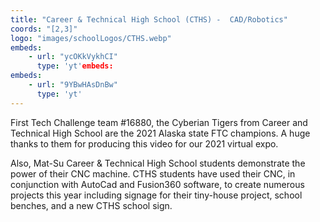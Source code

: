 ```yaml
---
title: "Career & Technical High School (CTHS) -  CAD/Robotics"
coords: "[2,3]"
logo: "images/schoolLogos/CTHS.webp"
embeds:
    - url: "ycOKkVykhCI"
      type: 'yt'embeds:
embeds:
    - url: "9YBwHAsDnBw"
      type: 'yt'
---
```


First Tech Challenge team #16880, the Cyberian Tigers from Career and Technical High School are the 2021 Alaska state FTC champions.  A huge thanks to them for producing this video for our 2021 virtual expo. 

Also, Mat-Su Career & Technical High School students demonstrate the power of their CNC machine.  CTHS students have used their CNC, in conjunction with AutoCad and Fusion360 software, to create numerous projects this year including signage for their tiny-house project, school benches, and a new CTHS school sign.
